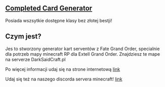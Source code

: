 ## [Completed Card Generator](https://tequlli22.github.io/FGO-Card-Generator/fgo.html)
Posiada wszsytkie dostępne klasy bez złotej bestji! 

## Czym jest?
Jes to stworzony generator kart serventów z Fate Grand Order,
specialnie dla potrzeb mapy minecraft RP dla Extell Grand Order.
Znajdziesz te mape na serverze DarkSaidCraft.pl

Po więcej informacji udaj się na strone internetową [link](https://sites.google.com/view/extell-grandorder-wiki/strona-g%C5%82%C3%B3wna)

Udaj się też na naszego discorda servera minecraft! [link](https://discord.gg/cDdcZpqV)
